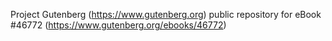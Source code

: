 Project Gutenberg (https://www.gutenberg.org) public repository for eBook #46772 (https://www.gutenberg.org/ebooks/46772)
